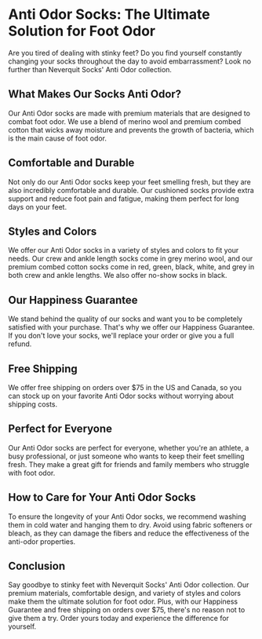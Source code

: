 # Anti Odor Socks: The Ultimate Solution for Foot Odor

Are you tired of dealing with stinky feet? Do you find yourself constantly changing your socks throughout the day to avoid embarrassment? Look no further than Neverquit Socks' Anti Odor collection.

## What Makes Our Socks Anti Odor?

Our Anti Odor socks are made with premium materials that are designed to combat foot odor. We use a blend of merino wool and premium combed cotton that wicks away moisture and prevents the growth of bacteria, which is the main cause of foot odor.

## Comfortable and Durable

Not only do our Anti Odor socks keep your feet smelling fresh, but they are also incredibly comfortable and durable. Our cushioned socks provide extra support and reduce foot pain and fatigue, making them perfect for long days on your feet.

## Styles and Colors

We offer our Anti Odor socks in a variety of styles and colors to fit your needs. Our crew and ankle length socks come in grey merino wool, and our premium combed cotton socks come in red, green, black, white, and grey in both crew and ankle lengths. We also offer no-show socks in black.

## Our Happiness Guarantee

We stand behind the quality of our socks and want you to be completely satisfied with your purchase. That's why we offer our Happiness Guarantee. If you don't love your socks, we'll replace your order or give you a full refund.

## Free Shipping

We offer free shipping on orders over $75 in the US and Canada, so you can stock up on your favorite Anti Odor socks without worrying about shipping costs.

## Perfect for Everyone

Our Anti Odor socks are perfect for everyone, whether you're an athlete, a busy professional, or just someone who wants to keep their feet smelling fresh. They make a great gift for friends and family members who struggle with foot odor.

## How to Care for Your Anti Odor Socks

To ensure the longevity of your Anti Odor socks, we recommend washing them in cold water and hanging them to dry. Avoid using fabric softeners or bleach, as they can damage the fibers and reduce the effectiveness of the anti-odor properties.

## Conclusion

Say goodbye to stinky feet with Neverquit Socks' Anti Odor collection. Our premium materials, comfortable design, and variety of styles and colors make them the ultimate solution for foot odor. Plus, with our Happiness Guarantee and free shipping on orders over $75, there's no reason not to give them a try. Order yours today and experience the difference for yourself.